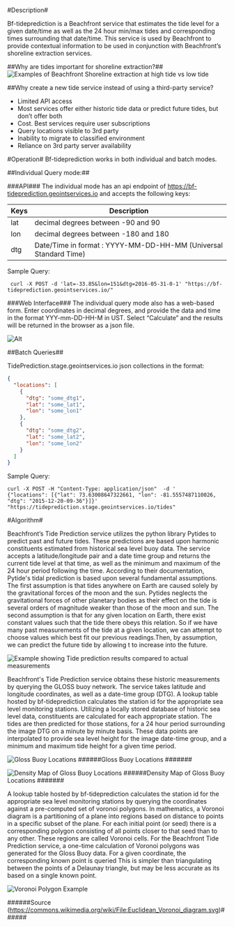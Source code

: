 #Description#

Bf-tideprediction is a Beachfront service that estimates the tide level for a given date/time as well as the 24 hour min/max tides and corresponding times surrounding that date/time.  This service is used by Beachfront to provide contextual information to be used in conjunction with Beachfront’s shoreline extraction services.

##Why are tides important for shoreline extraction?##
![Examples of Beachfront Shoreline extraction at high tide vs low tide](images/image07.png)

##Why create a new tide service instead of using a third-party service?
* Limited API access
* Most services offer either historic tide data or predict future tides, but don’t offer both
* Cost. Best services require user subscriptions
* Query locations visible to 3rd party
* Inability to migrate to classified environment
* Reliance on 3rd party server availability


#Operation#
Bf-tideprediction works in both individual and batch modes.  

##Individual Query mode:##

###API###
The individual mode has an api endpoint of https://bf-tideprediction.geointservices.io and accepts the following keys:

| Keys | Description
------|-------------------
| lat | decimal degrees between -90 and 90	
| lon | decimal degrees between -180 and 180
| dtg | Date/Time in format : YYYY-MM-DD-HH-MM (Universal Standard Time)

Sample Query:
~~~
 curl -X POST -d 'lat=-33.85&lon=151&dtg=2016-05-31-0-1' "https://bf-tideprediction.geointservices.io/"
~~~

###Web Interface###
The individual query mode also has a web-based form.  Enter coordinates in decimal degrees, and provide the data and time in the format YYY-mm-DD-HH-M in UST.  Select “Calculate” and the results will be returned in the browser as a json file.

![Alt](images/image04.png)

##Batch Queries##


TidePrediction.stage.geointservices.io json collections in the format:


```json
{
  "locations": [
    {
      "dtg": "some_dtg1",
      "lat": "some_lat1",
      "lon": "some_lon1"
    },
    {
      "dtg": "some_dtg2",
      "lat": "some_lat2",
      "lon": "some_lon2"
    }
  ]
}
```


Sample Query:
~~~
curl -X POST -H "Content-Type: application/json"  -d '
{"locations": [{"lat": 73.63008647322661, "lon": -81.5557487110026, "dtg": "2015-12-20-09-36"}]}' "https://tideprediction.stage.geointservices.io/tides"
~~~

#Algorithm#


Beachfront’s Tide Prediction service utilizes the python library Pytides to predict past and future tides.  These predictions are based upon harmonic constituents estimated from historical sea level buoy data. The service accepts a latitude/longitude pair and a date time group and returns the current tide level at that time, as well as the minimum and maximum of the 24 hour period following the time.  According to their documentation, Pytide's tidal prediction is based upon several fundamental assumptions.  The first assumption is that tides anywhere on Earth are caused solely by the gravitational forces of the moon and the sun. Pytides neglects the gravitational forces of other planetary bodies as their effect on the tide is several orders of magnitude weaker than those of the moon and sun.  The second assumption is that for any given location on Earth, there exist constant values such that the tide there obeys this relation.  So if we have many past measurements of the tide at a given location, we can attempt to choose values  which best fit our previous readings.Then, by assumption, we can predict the future tide by allowing t to increase into the future.

![Example showing Tide prediction results compared to actual measurements](images/image09.png)


Beachfront's Tide Prediction service obtains these historic measurements by querying the GLOSS buoy network.  The service takes latitude and longitude coordinates, as well as a date-time group (DTG).  A lookup table hosted by bf-tideprediction calculates the station id for the appropriate sea level monitoring stations.  Utilizing a locally stored database of historic sea level data, constituents are calculated for each appropriate station.  The tides are then predicted for those stations, for a 24 hour  period surrounding the image DTG on a minute by minute basis.  These data points are interpolated to provide sea level height for the image date-time group, and a minimum and maximum tide height for a given time period.  

![Gloss Buoy Locations](images/image08.png)
######Gloss Buoy Locations #######


![Density Map of Gloss Buoy Locations](images/image11.png)
######Density Map of Gloss Buoy Locations #######


A lookup table hosted by bf-tideprediction calculates the station id for the appropriate sea level monitoring stations by querying the coordinates against a pre-computed set of voronoi polygons.  In mathematics, a Voronoi diagram is a partitioning of a plane into regions based on distance to points in a specific subset of the plane.  For each initial point (or seed) there is a corresponding polygon consisting of all points closer to that seed than to any other. These regions are called Voronoi cells.  For the Beachfront Tide Prediction service, a one-time calculation of Voronoi polygons was generated for the Gloss Buoy data.  For a given coordinate, the corresponding known point is queried  This is simpler than triangulating between the points of a Delaunay triangle, but may be less accurate as its based on a single known point.


![Voronoi Polygon Example](images/image13.png)

######Source (https://commons.wikimedia.org/wiki/File:Euclidean_Voronoi_diagram.svg)######